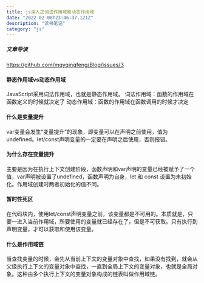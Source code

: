 ```yaml
---
title: js深入之词法作用域和动态作用域
date: "2022-02-08T23:46:37.121Z"
description: "读书笔记"
category: "js"
---
```


##### 文章导读
https://github.com/mqyqingfeng/Blog/issues/3

#### 静态作用域vs动态作用域
JavaScript采用词法作用域，也就是静态作用域。
词法作用域：函数的作用域在函数定义的时候就决定了
动态作用域：函数的作用域在函数调用的时候才决定

#### 什么是变量提升
  var变量会发生“变量提升”的现象，即变量可以在声明之前使用，值为undefined。let/const声明变量的一定要在声明之后使用，否则报错。

#### 为什么存在变量提升
  主要是因为在执行上下文创建阶段，函数声明和var声明的变量已经被赋予了一个值，var声明被设置了undefined，函数声明为自身，let 和 const 设置为未初始化。作用域创建时两者初始化的值不同。

#### 暂时性死区
  在代码块内，使用let/const声明变量之前，该变量都是不可用的。本质就是，只要一进入当前作用域，所要使用的变量就已经存在了，但是不可获取。只有执行到声明变量，才可以获取和使用该变量。

#### 什么是作用域链
  当查找变量的时候，会先从当前上下文的变量对象中查找，如果没有找到，就会从父级执行上下文的变量对象中查找，一直到全局上下文的变量对象，也就是全局对象。这种由多个执行上下文的变量对象构成的链表叫做作用域链。
  
